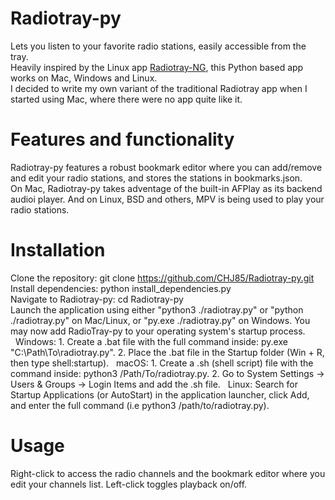 # Radiotray-py
Lets you listen to your favorite radio stations, easily accessible from the tray.  
Heavily inspired by the Linux app [Radiotray-NG](https://github.com/ebruck/radiotray-ng), this Python based app works on Mac, Windows and Linux.  
I decided to write my own variant of the traditional Radiotray app when I started using Mac, where there were no app quite like it.  

# Features and functionality 
Radiotray-py features a robust bookmark editor where you can add/remove and edit your radio stations, and stores the stations in bookmarks.json.  
On Mac, Radiotray-py takes adventage of the built-in AFPlay as its backend audioi player. And on Linux, BSD and others, MPV is being used to play your radio stations.  

# Installation
Clone the repository: git clone https://github.com/CHJ85/Radiotray-py.git  
Install dependencies: python install_dependencies.py  
Navigate to Radiotray-py: cd Radiotray-py  
Launch the application using either "python3 ./radiotray.py" or "python ./radiotray.py" on Mac/Linux, or "py.exe ./radiotray.py" on Windows.
You may now add RadioTray-py to your operating system's startup process.
&nbsp;&nbsp;Windows: 1. Create a .bat file with the full command inside: py.exe "C:\Path\To\radiotray.py". 2. Place the .bat file in the Startup folder ($\text{Win + R}$, then type shell:startup).
&nbsp;&nbsp;macOS: 1. Create a .sh (shell script) file with the command inside: python3 /Path/To/radiotray.py. 2. Go to System Settings $\rightarrow$ Users & Groups $\rightarrow$ Login Items and add the .sh file.
&nbsp;&nbsp;Linux: Search for Startup Applications (or AutoStart) in the application launcher, click Add, and enter the full command (i.e python3 /path/to/radiotray.py).

# Usage
Right-click to access the radio channels and the bookmark editor where you edit your channels list.
Left-click toggles playback on/off.
